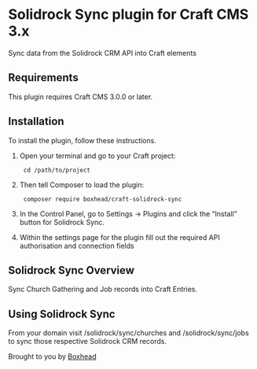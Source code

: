 # Solidrock Sync plugin for Craft CMS 3.x

Sync data from the Solidrock CRM API into Craft elements

## Requirements

This plugin requires Craft CMS 3.0.0 or later.

## Installation

To install the plugin, follow these instructions.

1. Open your terminal and go to your Craft project:

        cd /path/to/project

2. Then tell Composer to load the plugin:

        composer require boxhead/craft-solidrock-sync

3. In the Control Panel, go to Settings → Plugins and click the “Install” button for Solidrock Sync.

4. Within the settings page for the plugin fill out the required API authorisation and connection fields

## Solidrock Sync Overview

Sync Church Gathering and Job records into Craft Entries.

## Using Solidrock Sync

From your domain visit /solidrock/sync/churches and /solidrock/sync/jobs to sync those respective Solidrock CRM records.

Brought to you by [Boxhead](https://boxhead.io)

